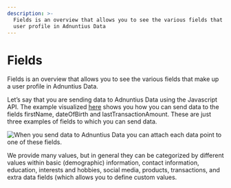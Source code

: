 ```yaml
---
description: >-
  Fields is an overview that allows you to see the various fields that make up a
  user profile in Adnuntius Data
---
```


# Fields

Fields is an overview that allows you to see the various fields that make up a user profile in Adnuntius Data.

Let’s say that you are sending data to Adnuntius Data using the Javascript API. The example visualized [here](../../api-documentation/) shows you how you can send data to the fields firstName, dateOfBirth and lastTransactionAmount. These are just three examples of fields to which you can send data.

![When you send data to Adnuntius Data you can attach each data point to one of these fields.](../../../.gitbook/assets/202003-ad-fields-fields-_1_.gif)

We provide many values, but in general they can be categorized by different values within basic \(demographic\) information, contact information, education, interests and hobbies, social media, products, transactions, and extra data fields \(which allows you to define custom values. 

